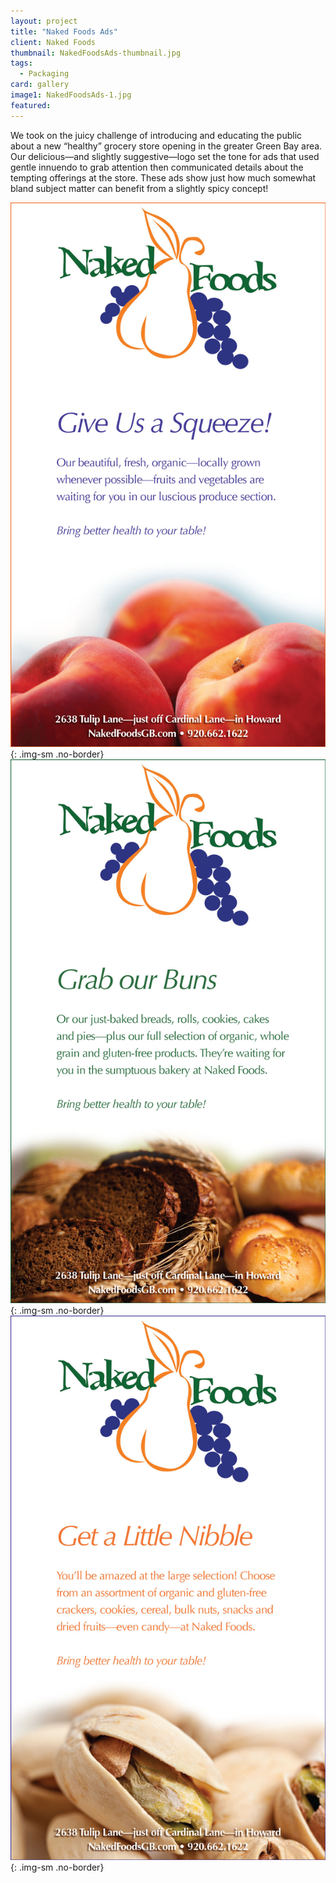 ```yaml
---
layout: project
title: "Naked Foods Ads"
client: Naked Foods
thumbnail: NakedFoodsAds-thumbnail.jpg
tags:
  - Packaging
card: gallery
image1: NakedFoodsAds-1.jpg
featured:
---
```


We took on the juicy challenge of introducing and educating the public about a new “healthy” grocery store opening in the greater Green Bay area. Our delicious—and slightly suggestive—logo set the tone for ads that used gentle innuendo to grab attention then communicated details about the tempting offerings at the store. These ads show just how much somewhat bland subject matter can benefit from a slightly spicy concept!

![Naked Foods Ad](/img/NakedFoodsAds-1.jpg){: .img-sm .no-border}
![Naked Foods Ad](/img/NakedFoodsAds-2.jpg){: .img-sm .no-border}
![Naked Foods Ad](/img/NakedFoodsAds-3.jpg){: .img-sm .no-border}
